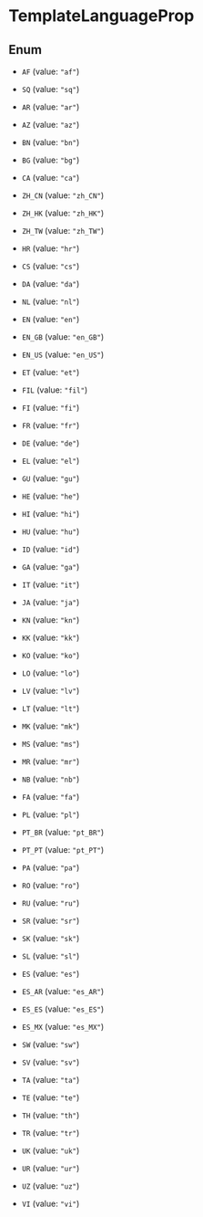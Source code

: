 

# TemplateLanguageProp

## Enum


* `AF` (value: `"af"`)

* `SQ` (value: `"sq"`)

* `AR` (value: `"ar"`)

* `AZ` (value: `"az"`)

* `BN` (value: `"bn"`)

* `BG` (value: `"bg"`)

* `CA` (value: `"ca"`)

* `ZH_CN` (value: `"zh_CN"`)

* `ZH_HK` (value: `"zh_HK"`)

* `ZH_TW` (value: `"zh_TW"`)

* `HR` (value: `"hr"`)

* `CS` (value: `"cs"`)

* `DA` (value: `"da"`)

* `NL` (value: `"nl"`)

* `EN` (value: `"en"`)

* `EN_GB` (value: `"en_GB"`)

* `EN_US` (value: `"en_US"`)

* `ET` (value: `"et"`)

* `FIL` (value: `"fil"`)

* `FI` (value: `"fi"`)

* `FR` (value: `"fr"`)

* `DE` (value: `"de"`)

* `EL` (value: `"el"`)

* `GU` (value: `"gu"`)

* `HE` (value: `"he"`)

* `HI` (value: `"hi"`)

* `HU` (value: `"hu"`)

* `ID` (value: `"id"`)

* `GA` (value: `"ga"`)

* `IT` (value: `"it"`)

* `JA` (value: `"ja"`)

* `KN` (value: `"kn"`)

* `KK` (value: `"kk"`)

* `KO` (value: `"ko"`)

* `LO` (value: `"lo"`)

* `LV` (value: `"lv"`)

* `LT` (value: `"lt"`)

* `MK` (value: `"mk"`)

* `MS` (value: `"ms"`)

* `MR` (value: `"mr"`)

* `NB` (value: `"nb"`)

* `FA` (value: `"fa"`)

* `PL` (value: `"pl"`)

* `PT_BR` (value: `"pt_BR"`)

* `PT_PT` (value: `"pt_PT"`)

* `PA` (value: `"pa"`)

* `RO` (value: `"ro"`)

* `RU` (value: `"ru"`)

* `SR` (value: `"sr"`)

* `SK` (value: `"sk"`)

* `SL` (value: `"sl"`)

* `ES` (value: `"es"`)

* `ES_AR` (value: `"es_AR"`)

* `ES_ES` (value: `"es_ES"`)

* `ES_MX` (value: `"es_MX"`)

* `SW` (value: `"sw"`)

* `SV` (value: `"sv"`)

* `TA` (value: `"ta"`)

* `TE` (value: `"te"`)

* `TH` (value: `"th"`)

* `TR` (value: `"tr"`)

* `UK` (value: `"uk"`)

* `UR` (value: `"ur"`)

* `UZ` (value: `"uz"`)

* `VI` (value: `"vi"`)



